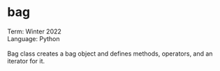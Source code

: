 # bag
Term: Winter 2022</br>
Language: Python</br></br>
Bag class creates a bag object and defines methods, operators, and an iterator for it.
